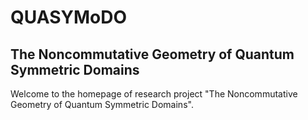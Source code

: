 # QUASYMoDO

## The Noncommutative Geometry of Quantum Symmetric Domains

Welcome to the homepage of research project "The Noncommutative Geometry of Quantum Symmetric Domains".
